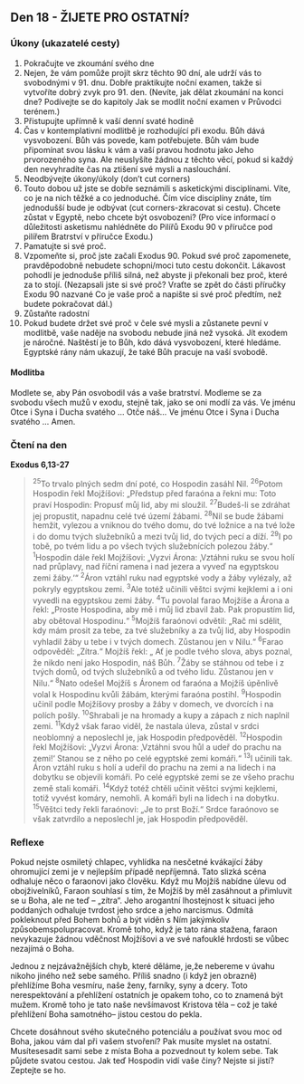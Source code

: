 ## Den 18 - ŽIJETE PRO OSTATNÍ?

### Úkony (ukazatelé cesty)

1. Pokračujte ve zkoumání svého dne
1. Nejen, že vám pomůže projít skrz těchto 90 dní, ale udrží vás to svobodnými v 91. dnu. Dobře praktikujte noční examen, takže si vytvoříte dobrý zvyk pro 91. den. (Nevíte, jak dělat zkoumání na konci dne? Podívejte se do kapitoly Jak se modlit noční examen v Průvodci terénem.)
1. Přistupujte upřímně k vaší denní svaté hodině
1. Čas v kontemplativní modlitbě je rozhodující při exodu. Bůh dává vysvobození. Bůh vás povede, kam potřebujete. Bůh vám bude připomínat svou lásku k vám a vaší pravou hodnotu jako Jeho prvorozeného syna. Ale neuslyšíte žádnou z těchto věcí, pokud si každý den nevyhradíte čas na ztišení své mysli a naslouchání.
1. Neodbývejte úkony/úkoly (don’t cut corners)
1. Touto dobou už jste se dobře seznámili s asketickými disciplínami. Víte, co je na nich těžké a co jednoduché. Čím více disciplíny znáte, tím jednodušší bude je odbývat (cut corners-zkracovat si cestu). Chcete zůstat v Egyptě, nebo chcete být osvobozeni? (Pro více informací o důležitosti asketismu nahlédněte do Pilířů Exodu 90 v příručce pod pilířem Bratrství v příručce Exodu.)
1. Pamatujte si své proč.
1. Vzpomeňte si, proč jste začali Exodus 90. Pokud své proč zapomenete, pravděpodobně nebudete schopni/moci tuto cestu dokončit. Lákavost pohodlí je jednoduše příliš silná, než abyste ji překonali bez proč, které za to stojí. (Nezapsali jste si své proč? Vraťte se zpět do části příručky Exodu 90 nazvané Co je vaše proč a napište si své proč předtím, než budete pokračovat dál.)
1. Zůstaňte radostní
1. Pokud budete držet své proč v čele své mysli a zůstanete pevní v modlitbě, vaše naděje na svobodu nebude jiná než vysoká. Jít exodem je náročné. Naštěstí je to Bůh, kdo dává vysvobození, které hledáme. Egyptské rány nám ukazují, že také Bůh pracuje na vaší svobodě.

#### Modlitba

Modlete se, aby Pán osvobodil vás a vaše bratrství.
Modleme se za svobodu všech mužů v exodu, stejně tak, jako se oni modlí za vás.
Ve jménu Otce i Syna i Ducha svatého … Otče náš… Ve jménu Otce i Syna i Ducha svatého … Amen.

### Čtení na den

**Exodus 6,13-27**

> <sup>25</sup>To trvalo plných sedm dní poté, co Hospodin zasáhl Nil.
> <sup>26</sup>Potom Hospodin řekl Mojžíšovi: „Předstup před faraóna a řekni mu: Toto praví Hospodin: Propusť můj lid, aby mi sloužil.
> <sup>27</sup>Budeš-li se zdráhat jej propustit, napadnu celé tvé území žábami.
> <sup>28</sup>Nil se bude žábami hemžit, vylezou a vniknou do tvého domu, do tvé ložnice a na tvé lože i do domu tvých služebníků a mezi tvůj lid, do tvých pecí a díží.
> <sup>29</sup>I po tobě, po tvém lidu a po všech tvých služebnících polezou žáby.“
> <sup>1</sup>Hospodin dále řekl Mojžíšovi: „Vyzvi Árona: ‚Vztáhni ruku se svou holí nad průplavy, nad říční ramena i nad jezera a vyveď na egyptskou zemi žáby.‘“
> <sup>2</sup>Áron vztáhl ruku nad egyptské vody a žáby vylézaly, až pokryly egyptskou zemi.
> <sup>3</sup>Ale totéž učinili věštci svými kejklemi a i oni vyvedli na egyptskou zemi žáby.
> <sup>4</sup>Tu povolal farao Mojžíše a Árona a řekl: „Proste Hospodina, aby mě i můj lid zbavil žab. Pak propustím lid, aby obětoval Hospodinu.“
> <sup>5</sup>Mojžíš faraónovi odvětil: „Rač mi sdělit, kdy mám prosit za tebe, za tvé služebníky a za tvůj lid, aby Hospodin vyhladil žáby u tebe i v tvých domech. Zůstanou jen v Nilu.“
> <sup>6</sup>Farao odpověděl: „Zítra.“ Mojžíš řekl: „ Ať je podle tvého slova, abys poznal, že nikdo není jako Hospodin, náš Bůh.
> <sup>7</sup>Žáby se stáhnou od tebe i z tvých domů, od tvých služebníků a od tvého lidu. Zůstanou jen v Nilu.“
> <sup>8</sup>Nato odešel Mojžíš s Áronem od faraóna a Mojžíš úpěnlivě volal k Hospodinu kvůli žábám, kterými faraóna postihl.
> <sup>9</sup>Hospodin učinil podle Mojžíšovy prosby a žáby v domech, ve dvorcích i na polích pošly.
> <sup>10</sup>Shrabali je na hromady a kupy a zápach z nich naplnil zemi.
> <sup>11</sup>Když však farao viděl, že nastala úleva, zůstal v srdci neoblomný a neposlechl je, jak Hospodin předpověděl.
> <sup>12</sup>Hospodin řekl Mojžíšovi: „Vyzvi Árona: ‚Vztáhni svou hůl a udeř do prachu na zemi!‘ Stanou se z něho po celé egyptské zemi komáři.“
> <sup>13</sup>I učinili tak. Áron vztáhl ruku s holí a udeřil do prachu na zemi a na lidech i na dobytku se objevili komáři. Po celé egyptské zemi se ze všeho prachu země stali komáři.
> <sup>14</sup>Když totéž chtěli učinit věštci svými kejklemi, totiž vyvést komáry, nemohli. A komáři byli na lidech i na dobytku.
> <sup>15</sup>Věštci tedy řekli faraónovi: „Je to prst Boží.“ Srdce faraónovo se však zatvrdilo a neposlechl je, jak Hospodin předpověděl.

### Reflexe

Pokud nejste osmiletý chlapec, vyhlídka na nesčetné kvákající žáby ohromující zemi je v nejlepším případě
nepříjemná. Tato slizká scéna odhaluje něco o faraonovi jako člověku. Když mu Mojžíš nabídne úlevu od
obojživelníků, Faraon souhlasí s tím, že Mojžíš by měl zasáhnout a přimluvit se u Boha, ale ne teď – „zítra“. Jeho
arogantní lhostejnost k situaci jeho poddaných odhaluje tvrdost jeho srdce a jeho narcismus. Odmítá pokleknout
před Bohem bohů a být viděn s Ním jakýmkoliv způsobemspolupracovat. Kromě toho, když je tato rána stažena,
faraon nevykazuje žádnou vděčnost Mojžíšovi a ve své nafouklé hrdosti se vůbec nezajímá o Boha.

Jednou z nejzávažnějších chyb, které děláme, je,že nebereme v úvahu nikoho jiného než sebe samého. Příliš snadno
(i když jen obrazně) přehlížíme Boha vesmíru, naše ženy, farníky, syny a dcery. Toto nerespektování a přehlížení
ostatních je opakem toho, co to znamená být mužem. Kromě toho je tato naše nevšímavost Kristova těla – což je
také přehlížení Boha samotného– jistou cestou do pekla.

Chcete dosáhnout svého skutečného potenciálu a používat svou moc od Boha, jakou vám dal při vašem stvoření?
Pak musíte myslet na ostatní. Musítesesadit sami sebe z místa Boha a pozvednout ty kolem sebe. Tak půjdete
svatou cestou. Jak teď Hospodin vidí vaše činy? Nejste si jistí? Zeptejte se ho.
